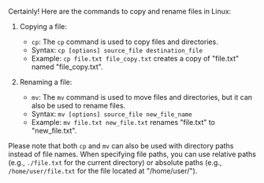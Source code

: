 Certainly! Here are the commands to copy and rename files in Linux:

1. Copying a file:
   - `cp`: The `cp` command is used to copy files and directories.
   - Syntax: `cp [options] source_file destination_file`
   - Example: `cp file.txt file_copy.txt` creates a copy of "file.txt" named "file_copy.txt".

2. Renaming a file:
   - `mv`: The `mv` command is used to move files and directories, but it can also be used to rename files.
   - Syntax: `mv [options] source_file new_file_name`
   - Example: `mv file.txt new_file.txt` renames "file.txt" to "new_file.txt".

Please note that both `cp` and `mv` can also be used with directory paths instead of file names. When specifying file paths, you can use relative paths (e.g., `./file.txt` for the current directory) or absolute paths (e.g., `/home/user/file.txt` for the file located at "/home/user/").
